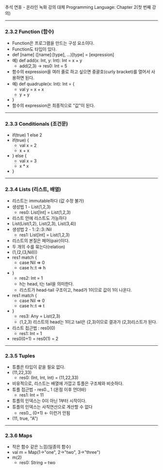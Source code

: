 추석 연휴 - 온라인 녹화 강의 대체
Programming Language: Chapter 2(첫 번째 강의)

---
### 2.3.2 Function (함수)
- Function은 프로그램을 만드는 구성 요소이다.
- Function도 타입이 있다.
- def [name] ([name]:[type], ...)[type] = [expression]
- 예) def add(x: Int, y: Int): Int = x + y
	- add(2,3) -> res0: Int = 5
- 함수의 expression을 여러 줄로 하고 싶으면 중괄호(curly bracket)를 열어서 사용하면 된다.
- 예) def quadruple(x: Int): Int = {
	- val y = x + x
	- y + y
- }
- 함수의 expression은 최종적으로 "값"이 된다.

---
### 2.3.3 Conditionals (조건문)
- if(true) 1 else 2
- if(true) {
	- val x = 2
	- x + x
- } else {
	- val x = 3
	- x * x
- }

---
### 2.3.4 Lists (리스트, 배열)
- 리스트는 immutable하다 (값 수정 불가)
- 생성법 1 - List(1,2,3)
	- res0: List[Int] = List(1,2,3)
- 리스트 안에 리스트도 가능하다
- List(List(1,2), List(2,3), List(3,4))
- 생성법 2 - 1::2::3::Nil
	- res1: List[Int] = List(1,2,3)
- 리스트의 본질은 페어(pair)이다.
- 두 개의 수를 묶는다(relation)
- (1,(2,(3,Nil)))
- res1 match {
	- case Nil => 0
	- case h::t => h
- }
	- res2: Int = 1
	- h는 head, t는 tail을 의미한다.
	- 리스트가 head-tail 구조이고, head가 1이므로 값이 1이 나온다.
- res1 match {
	- case Nil => 0
	- case h::t => t
- }
	- res3: Any = List(2,3)
	- (1,2,3) 리스트의 head는 1이고 tail은 (2,3)이므로 결과가 (2,3)리스트가 된다. 
- 리스트 접근법 : res0(0)
	- res1: Int = 1
- res0(0+1) = res0(1) = 2

---
### 2.3.5 Tuples
- 튜플은 타입이 같을 필요 없다.
- (11,22,33)
	- res0: (Int, Int, Int) = (11,22,33)
- 비유적으로, 리스트는 배열에 가깝고 튜플은 구조체와 비슷하다.
- 튜플 접근법 - res0._ 1 (온점 이후 언더바)
	- res1: Int = 11
- 튜플의 인덱스는 0이 아닌 1부터 시작이다.
- 튜플의 인덱스는 사칙연산으로 계산할 수 없다
	- res0._ (0+1) <- 이런거 안됨
- (11, true, "A")

---
### 2.3.6 Maps
- 작은 함수 같은 느낌(일종의 함수)
- val m = Map(1->"one", 2->"two", 3->"three")
- m(2)
	- res0: String = two